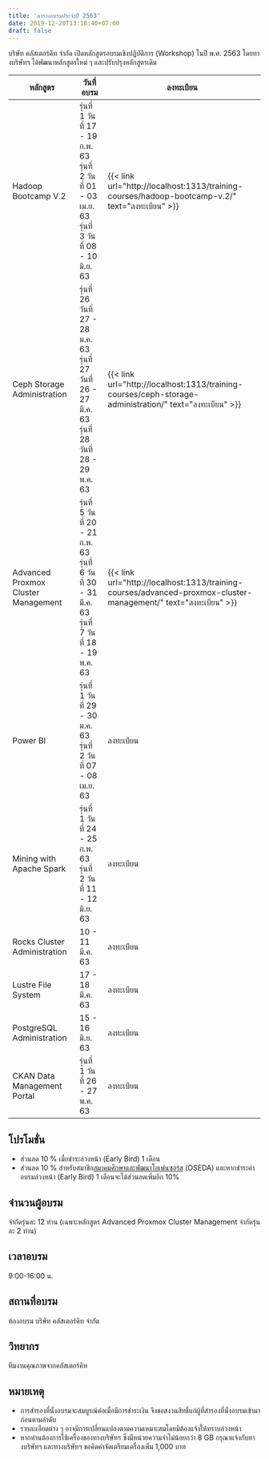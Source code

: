 ```yaml
---
title: 'ตารางอบรมประจำปี 2563'
date: 2019-12-20T13:18:40+07:00
draft: false
---
```


บริษัท คลัสเตอร์คิท จำกัด เปิดหลักสูตรอบรมเชิงปฏิบัติการ (Workshop) ในปี พ.ศ. 2563 โดยทางบริษัทฯ ได้พัฒนาหลักสูตรใหม่ ๆ และปรับปรุงหลักสูตรเดิม

<table class="table table-striped">
  <thead class="bg-danger">
    <tr>
      <th>หลักสูตร</th>
      <th>วันที่อบรม</th>
      <th>ลงทะเบียน</th>
    </tr>
  </thead>
  <tbody>
   <tr>
      <td>Hadoop Bootcamp V.2</td>
      <td>รุ่นที่ 1 วันที่ 17 - 19 ก.พ. 63<br>
          รุ่นที่ 2 วันที่ 01 - 03 เม.ย. 63<br>
          รุ่นที่ 3 วันที่ 08 - 10 มิ.ย. 63 </td>
      <td>{{< link url="http://localhost:1313/training-courses/hadoop-bootcamp-v.2/" text="ลงทะเบียน" >}}</td>
    </tr>
    <tr>
      <td>Ceph Storage Administration</td>
      <td>รุ่นที่ 26 วันที่ 27 - 28 ม.ค. 63<br>
          รุ่นที่ 27 วันที่ 26 - 27 มี.ค. 63<br>
          รุ่นที่ 28 วันที่ 28 - 29 พ.ค. 63</td>
      <td>{{< link url="http://localhost:1313/training-courses/ceph-storage-administration/" text="ลงทะเบียน" >}}</td>
    </tr>
    <tr>
      <td>Advanced Proxmox Cluster Management</td>
      <td>รุ่นที่ 5 วันที่ 20 - 21 ก.พ. 63<br>
          รุ่นที่ 6 วันที่ 30 - 31 มี.ค. 63<br>
          รุ่นที่ 7 วันที่ 18 - 19 พ.ค. 63 </td>
      <td>{{< link url="http://localhost:1313/training-courses/advanced-proxmox-cluster-management/" text="ลงทะเบียน" >}}</td>
    </tr>
    <tr>
      <td>Power BI</td>
      <td>รุ่นที่ 1 วันที่ 29 - 30 ม.ค. 63<br>
          รุ่นที่ 2 วันที่ 07 - 08 เม.ย. 63<br></td>
      <td>ลงทะเบียน</td>
    </tr>
    <tr>
      <td>Mining with Apache Spark</td>
      <td>รุ่นที่ 1 วันที่ 24 - 25 ก.พ. 63<br>
          รุ่นที่ 2 วันที่ 11 - 12 มิ.ย. 63<br></td>
      <td>ลงทะเบียน</td>
    </tr>
    <tr>
      <td>Rocks Cluster Administration</td>
      <td>10 - 11 มี.ค. 63</td>
      <td>ลงทะเบียน</td>
    </tr>
    <tr>
      <td>Lustre File System</td>
      <td>17 - 18 มี.ค. 63</td>
      <td>ลงทะเบียน</td>
    </tr>
    <tr>
      <td>PostgreSQL Administration</td>
      <td>15 - 16 มิ.ย. 63</td>
      <td>ลงทะเบียน</td>
    </tr>
    <tr>
      <td>CKAN Data Management Portal</td>
      <td>รุ่นที่ 1 วันที่ 26 - 27 พ.ค. 63</td>
      <td>ลงทะเบียน</td>
    </tr>
    </tbody>
</table>


## โปรโมชั่น
* ส่วนลด 10 % เมื่อชำระล่วงหน้า (Early Bird) 1 เดือน 
* ส่วนลด 10 % สำหรับสมาชิก<a href="https://www.oseda.or.th/th/">สมาคมศึกษาและพัฒนาโอเพ่นซอร์ส</a> (OSEDA) และหากชำระค่าอบรมล่วงหน้า (Early Bird) 1 เดือนจะได้ส่วนลดเพิ่มอีก 10%

## จำนวนผู้อบรม 
จำกัดรุ่นละ 12 ท่าน (เฉพาะหลักสูตร Advanced Proxmox Cluster Management จำกัดรุ่นละ 2 ท่าน)

## เวลาอบรม  
9:00-16:00 น.

## สถานที่อบรม  
ห้องอบรม บริษัท คลัสเตอร์คิท จำกัด

## วิทยากร 
ทีมงานคุณภาพจากคลัสเตอร์คิท

## หมายเหตุ
* การสำรองที่นั่งอบรมจะสมบูรณ์ต่อเมื่อมีการชำระเงิน จึงขอสงวนสิทธิ์แก่ผู้ที่สำรองที่นั่งอบรมเข้ามาก่อนตามลำดับ
* รายละเอียดต่าง ๆ อาจมีการเปลี่ยนแปลงตามความเหมาะสมโดยมิต้องแจ้งให้ทราบล่วงหน้า
* หากท่านต้องการใช้เครื่องของทางบริษัทฯ ซึ่งมีหน่วยความจำไม่น้อยกว่า 8 GB กรุณาแจ้งกับทางบริษัทฯ และทางบริษัทฯ ขอคิดค่าจัดเตรียมเครื่องเพิ่ม 1,000 บาท 
